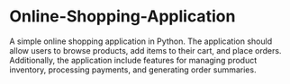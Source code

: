 # Online-Shopping-Application
A simple online shopping application in Python. The application should allow users to browse products, add items to their cart, and place orders. Additionally, the application include features for managing product inventory, processing payments, and generating order summaries.
